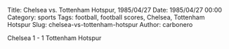 Title: Chelsea vs. Tottenham Hotspur, 1985/04/27
Date: 1985/04/27 00:00
Category: sports
Tags: football, football scores, Chelsea, Tottenham Hotspur
Slug: chelsea-vs-tottenham-hotspur
Author: carbonero


Chelsea 1 - 1 Tottenham Hotspur
